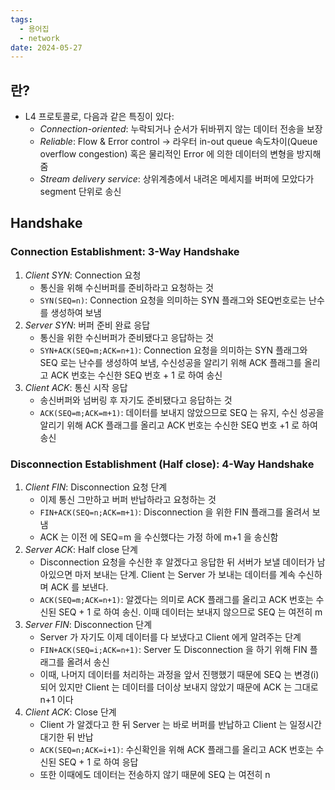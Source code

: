 ```yaml
---
tags:
  - 용어집
  - network
date: 2024-05-27
---
```

## 란?

- L4 프로토콜로, 다음과 같은 특징이 있다:
	- *Connection-oriented*: 누락되거나 순서가 뒤바뀌지 않는 데이터 전송을 보장
	- *Reliable*: Flow & Error control → 라우터 in-out queue 속도차이(Queue overflow congestion) 혹은 물리적인 Error 에 의한 데이터의 변형을 방지해줌
	- *Stream delivery service*: 상위계층에서 내려온 메세지를 버퍼에 모았다가 segment 단위로 송신

## Handshake

### Connection Establishment: 3-Way Handshake

1. *Client SYN*: Connection 요청
	- 통신을 위해 수신버퍼를 준비하라고 요청하는 것
    - `SYN(SEQ=n)`: Connection 요청을 의미하는 SYN 플래그와 SEQ번호로는 난수를 생성하여 보냄
2. *Server SYN*:  버퍼 준비 완료 응답
	- 통신을 위한 수신버퍼가 준비됐다고 응답하는 것
    - `SYN+ACK(SEQ=m;ACK=n+1)`: Connection 요청을 의미하는 SYN 플래그와 SEQ 로는 난수를 생성하여 보냄, 수신성공을 알리기 위해 ACK 플래그를 올리고 ACK 번호는 수신한 SEQ 번호 + 1 로 하여 송신
3. *Client ACK*: 통신 시작 응답
	- 송신버퍼와 넘버링 후 자기도 준비됐다고 응답하는 것
    - `ACK(SEQ=m;ACK=m+1)`: 데이터를 보내지 않았으므로 SEQ 는 유지, 수신 성공을 알리기 위해 ACK 플래그를 올리고 ACK 번호는 수신한 SEQ 번호 +1 로 하여 송신

### Disconnection Establishment (Half close): 4-Way Handshake

1. *Client FIN*: Disconnection 요청 단계
	- 이제 통신 그만하고 버퍼 반납하라고 요청하는 것
    - `FIN+ACK(SEQ=n;ACK=m+1)`: Disconnection 을 위한 FIN 플래그를 올려서 보냄
    - ACK 는 이전 에 SEQ=m 을 수신했다는 가정 하에 m+1 을 송신함
2. *Server ACK*: Half close 단계
	-  Disconnection 요청을 수신한 후 알겠다고 응답한 뒤 서버가 보낼 데이터가 남아있으면 마저 보내는 단계. Client 는 Server 가 보내는 데이터를 계속 수신하며 ACK 를 보낸다.
    - `ACK(SEQ=m;ACK=n+1)`: 알겠다는 의미로 ACK 플래그를 올리고 ACK 번호는 수신된 SEQ + 1 로 하여 송신. 이때 데이터는 보내지 않으므로 SEQ 는 여전히 m
3. *Server FIN*: Disconnection 단계
	- Server 가 자기도 이제 데이터를 다 보냈다고 Client 에게 알려주는 단계
    - `FIN+ACK(SEQ=i;ACK=n+1)`: Server 도 Disconnection 을 하기 위해 FIN 플래그를 올려서 송신
    - 이때, 나머지 데이터를 처리하는 과정을 앞서 진행했기 때문에 SEQ 는 변경(i) 되어 있지만 Client 는 데이터를 더이상 보내지 않았기 때문에 ACK 는 그대로 n+1 이다
4. *Client ACK*: Close 단계
	- Client 가 알겠다고 한 뒤 Server 는 바로 버퍼를 반납하고 Client 는 일정시간 대기한 뒤 반납
    - `ACK(SEQ=n;ACK=i+1)`: 수신확인을 위해 ACK 플래그를 올리고 ACK 번호는 수신된 SEQ + 1 로 하여 응답
    - 또한 이때에도 데이터는 전송하지 않기 때문에 SEQ 는 여전히 n